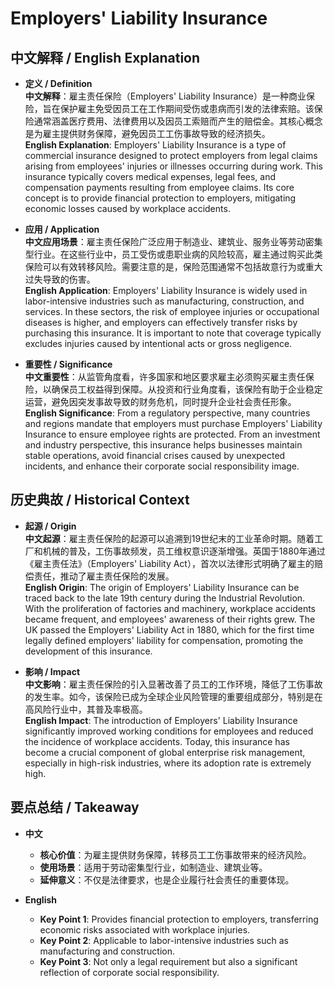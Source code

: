 # Employers' Liability Insurance

## 中文解释 / English Explanation

* **定义 / Definition**  
  **中文解释**：雇主责任保险（Employers' Liability Insurance）是一种商业保险，旨在保护雇主免受因员工在工作期间受伤或患病而引发的法律索赔。该保险通常涵盖医疗费用、法律费用以及因员工索赔而产生的赔偿金。其核心概念是为雇主提供财务保障，避免因员工工伤事故导致的经济损失。  
  **English Explanation**: Employers' Liability Insurance is a type of commercial insurance designed to protect employers from legal claims arising from employees' injuries or illnesses occurring during work. This insurance typically covers medical expenses, legal fees, and compensation payments resulting from employee claims. Its core concept is to provide financial protection to employers, mitigating economic losses caused by workplace accidents.

* **应用 / Application**  
  **中文应用场景**：雇主责任保险广泛应用于制造业、建筑业、服务业等劳动密集型行业。在这些行业中，员工受伤或患职业病的风险较高，雇主通过购买此类保险可以有效转移风险。需要注意的是，保险范围通常不包括故意行为或重大过失导致的伤害。  
  **English Application**: Employers' Liability Insurance is widely used in labor-intensive industries such as manufacturing, construction, and services. In these sectors, the risk of employee injuries or occupational diseases is higher, and employers can effectively transfer risks by purchasing this insurance. It is important to note that coverage typically excludes injuries caused by intentional acts or gross negligence.

* **重要性 / Significance**  
  **中文重要性**：从监管角度看，许多国家和地区要求雇主必须购买雇主责任保险，以确保员工权益得到保障。从投资和行业角度看，该保险有助于企业稳定运营，避免因突发事故导致的财务危机，同时提升企业社会责任形象。  
  **English Significance**: From a regulatory perspective, many countries and regions mandate that employers must purchase Employers' Liability Insurance to ensure employee rights are protected. From an investment and industry perspective, this insurance helps businesses maintain stable operations, avoid financial crises caused by unexpected incidents, and enhance their corporate social responsibility image.

## 历史典故 / Historical Context

* **起源 / Origin**  
  **中文起源**：雇主责任保险的起源可以追溯到19世纪末的工业革命时期。随着工厂和机械的普及，工伤事故频发，员工维权意识逐渐增强。英国于1880年通过《雇主责任法》（Employers' Liability Act），首次以法律形式明确了雇主的赔偿责任，推动了雇主责任保险的发展。  
  **English Origin**: The origin of Employers' Liability Insurance can be traced back to the late 19th century during the Industrial Revolution. With the proliferation of factories and machinery, workplace accidents became frequent, and employees' awareness of their rights grew. The UK passed the Employers' Liability Act in 1880, which for the first time legally defined employers' liability for compensation, promoting the development of this insurance.

* **影响 / Impact**  
  **中文影响**：雇主责任保险的引入显著改善了员工的工作环境，降低了工伤事故的发生率。如今，该保险已成为全球企业风险管理的重要组成部分，特别是在高风险行业中，其普及率极高。  
  **English Impact**: The introduction of Employers' Liability Insurance significantly improved working conditions for employees and reduced the incidence of workplace accidents. Today, this insurance has become a crucial component of global enterprise risk management, especially in high-risk industries, where its adoption rate is extremely high.

## 要点总结 / Takeaway

* **中文**  
  - **核心价值**：为雇主提供财务保障，转移员工工伤事故带来的经济风险。  
  - **使用场景**：适用于劳动密集型行业，如制造业、建筑业等。  
  - **延伸意义**：不仅是法律要求，也是企业履行社会责任的重要体现。  

* **English**  
  - **Key Point 1**: Provides financial protection to employers, transferring economic risks associated with workplace injuries.  
  - **Key Point 2**: Applicable to labor-intensive industries such as manufacturing and construction.  
  - **Key Point 3**: Not only a legal requirement but also a significant reflection of corporate social responsibility.